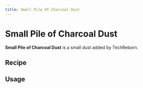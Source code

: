 ```yaml
---
title: Small Pile Of Charcoal Dust
---
```


<ItemImage file="small_pile_of_charcoal_dust" alt="Small Pile Of Charcoal Dust" size="200" />

# Small Pile of Charcoal Dust

**Small Pile of Charcoal Dust** is a small dust added by TechReborn.

## Recipe

<CraftingTable recipe="input air air air input air techreborn:charcoal_dust air input air air air output techreborn:small_pile_of_charcoal_dust,4"/>

## Usage

<CraftingTable recipe="input techreborn:small_pile_of_charcoal_dust techreborn:small_pile_of_charcoal_dust air input techreborn:small_pile_of_charcoal_dust techreborn:small_pile_of_charcoal_dust air input air air air output techreborn:charcoal_dust"/>